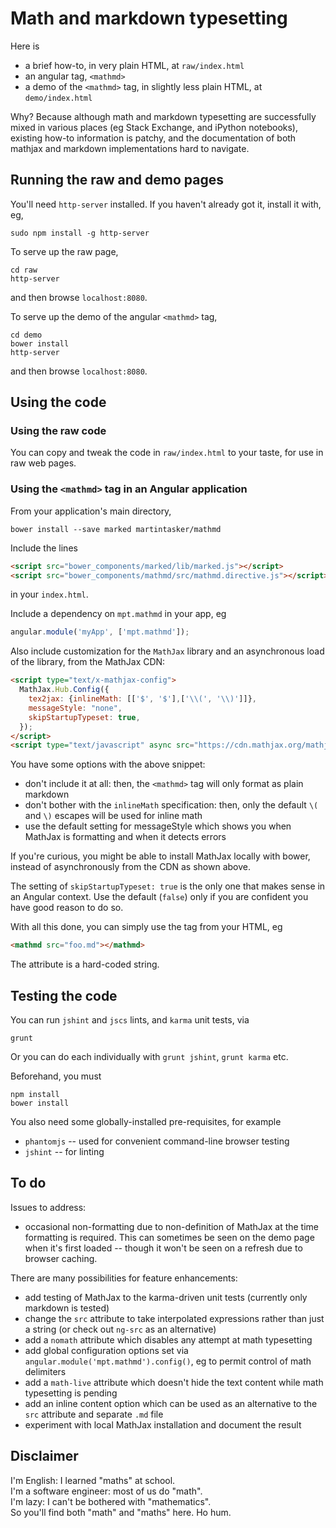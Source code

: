 # Math and markdown typesetting

Here is

* a brief how-to, in very plain HTML, at `raw/index.html`
* an angular tag, `<mathmd>`
* a demo of the `<mathmd>` tag, in slightly less plain HTML, at `demo/index.html`

Why?  Because although math and markdown typesetting are successfully mixed in various places (eg Stack Exchange, and iPython notebooks),
existing how-to information is patchy, and the documentation of both mathjax and markdown implementations hard to navigate.

## Running the raw and demo pages

You'll need `http-server` installed.  If you haven't already got it, install it with, eg,

```shell
sudo npm install -g http-server
```

To serve up the raw page,

```shell
cd raw
http-server
```

and then browse `localhost:8080`.

To serve up the demo of the angular `<mathmd>` tag,

```shell
cd demo
bower install
http-server
```

and then browse `localhost:8080`.

## Using the code

### Using the raw code

You can copy and tweak the code in `raw/index.html` to your taste, for use in raw web pages.

### Using the `<mathmd>` tag in an Angular application

From your application's main directory,

```shell
bower install --save marked martintasker/mathmd
```

Include the lines

```html
<script src="bower_components/marked/lib/marked.js"></script>
<script src="bower_components/mathmd/src/mathmd.directive.js"></script>
```

in your `index.html`.

Include a dependency on `mpt.mathmd` in your app, eg

```js
angular.module('myApp', ['mpt.mathmd']);
```

Also include customization for the `MathJax` library and an asynchronous load of the library, from the MathJax CDN:

```html
<script type="text/x-mathjax-config">
  MathJax.Hub.Config({
    tex2jax: {inlineMath: [['$', '$'],['\\(', '\\)']]},
    messageStyle: "none",
    skipStartupTypeset: true,
  });
</script>
<script type="text/javascript" async src="https://cdn.mathjax.org/mathjax/latest/MathJax.js?config=TeX-AMS_HTML"></script>
```

You have some options with the above snippet:

* don't include it at all: then, the `<mathmd>` tag will only format as plain markdown
* don't bother with the `inlineMath` specification: then, only the default `\(` and `\)` escapes will be used for inline math
* use the default setting for messageStyle which shows you when MathJax is formatting and when it detects errors

If you're curious, you might be able to install MathJax locally with bower, instead of asynchronously from the CDN as shown above.

The setting of `skipStartupTypeset: true` is the only one that makes sense in an Angular context.  Use the default (`false`) only if you
are confident you have good reason to do so.

With all this done, you can simply use the tag from your HTML, eg

```html
<mathmd src="foo.md"></mathmd>
```

The attribute is a hard-coded string.

## Testing the code

You can run `jshint` and `jscs` lints, and `karma` unit tests, via

```shell
grunt
```

Or you can do each individually with `grunt jshint`, `grunt karma` etc.

Beforehand, you must

```shell
npm install
bower install
```

You also need some globally-installed pre-requisites, for example

* `phantomjs` -- used for convenient command-line browser testing
* `jshint` -- for linting

## To do

Issues to address:

* occasional non-formatting due to non-definition of MathJax at the time formatting is required.  This can sometimes be seen
  on the demo page when it's first loaded -- though it won't be seen on a refresh due to browser caching.

There are many possibilities for feature enhancements:

* add testing of MathJax to the karma-driven unit tests (currently only markdown is tested)
* change the `src` attribute to take interpolated expressions rather than just a string (or check out `ng-src` as an alternative)
* add a `nomath` attribute which disables any attempt at math typesetting
* add global configuration options set via `angular.module('mpt.mathmd').config()`, eg to permit control of math delimiters
* add a `math-live` attribute which doesn't hide the text content while math typesetting is pending
* add an inline content option which can be used as an alternative to the `src` attribute and separate `.md` file
* experiment with local MathJax installation and document the result

## Disclaimer

I'm English: I learned "maths" at school.<br/>
I'm a software engineer: most of us do "math".<br/>
I'm lazy: I can't be bothered with "mathematics".<br/>
So you'll find both "math" and "maths" here.  Ho hum.
